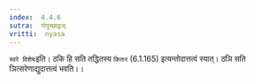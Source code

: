 ```yaml
---
index:  4.4.6
sutra:  गोपुच्छाट्ठञ्
vritti:  nyasa
---
```


`स्वरे विशेषः`इति। ठकि हि सति तद्धितस्य `कितःर` (6.1.165) इत्यन्तोदात्तत्वं स्यात्। ठञि सति ञित्सरेणाद्युदात्तत्वं भवति।।

